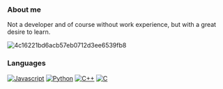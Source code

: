 ### About me
Not a developer and of course without work experience, but with a great desire to learn.

![4c16221bd6acb57eb0712d3ee6539fb8](https://user-images.githubusercontent.com/88305133/127818563-1c0a6231-37c4-437f-8866-67ad0c41ca7c.png)

### Languages					
[![Javascript](https://img.shields.io/badge/HTML-FF00FF?style=for-the-badge)](#)
[![Python](https://img.shields.io/badge/CSS-FF00FF?style=for-the-badge)](#)
[![C++](https://img.shields.io/badge/JavaScript-FF00FF?style=for-the-badge)](#)
[![C](https://img.shields.io/badge/C-FF00FF?style=for-the-badge)](#)
